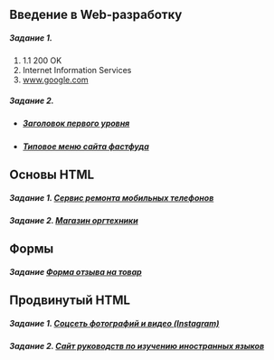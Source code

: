 ## Введение в Web-разработку
##### Задание 1.
1. 1.1 200 OK
2. Internet Information Services
3. www.google.com
##### Задание 2. 
- ##### [Заголовок первого уровня](https://codepen.io/aliaksandr-palenka/pen/jdVQBr)
- ##### [Типовое меню сайта фастфуда](https://codepen.io/aliaksandr-palenka/pen/daOQpg)
  
## Основы HTML
##### Задание 1. [Сервис ремонта мобильных телефонов](https://github.com/AdukarIT/PavlenkoAA/tree/master/%D0%9E%D1%81%D0%BD%D0%BE%D0%B2%D1%8B%20HTML/%D0%97%D0%B0%D0%B4%D0%B0%D0%BD%D0%B8%D0%B5%201.%20%D0%A1%D0%B5%D1%80%D0%B2%D0%B8%D1%81%20%D1%80%D0%B5%D0%BC%D0%BE%D0%BD%D1%82%D0%B0)
##### Задание 2. [Магазин оргтехники](https://github.com/AdukarIT/PavlenkoAA/tree/master/%D0%9E%D1%81%D0%BD%D0%BE%D0%B2%D1%8B%20HTML/%D0%97%D0%B0%D0%B4%D0%B0%D0%BD%D0%B8%D0%B5%202.%20%D0%9C%D0%B0%D0%B3%D0%B0%D0%B7%D0%B8%D0%BD%20%D0%BE%D1%80%D0%B3%D1%82%D0%B5%D1%85%D0%BD%D0%B8%D0%BA%D0%B8)

## Формы
##### Задание [Форма отзыва на товар](https://jsfiddle.net/pavlenuch/pez3xLos/)

## Продвинутый HTML
##### Задание 1. [Соцсеть фотографий и видео (Instagram)](https://github.com/AdukarIT/PavlenkoAA/tree/master/%D0%9F%D1%80%D0%BE%D0%B4%D0%B2%D0%B8%D0%BD%D1%83%D1%82%D1%8B%D0%B9%20HTML/%D0%97%D0%B0%D0%B4%D0%B0%D0%BD%D0%B8%D0%B5%201.%20%D0%A1%D0%BE%D1%86%D1%81%D0%B5%D1%82%D1%8C%20%D1%84%D0%BE%D1%82%D0%BE%D0%B3%D1%80%D0%B0%D1%84%D0%B8%D0%B9%20%D0%B8%20%D0%B2%D0%B8%D0%B4%D0%B5%D0%BE%20(Instagram))
##### Задание 2. [Сайт руководств по изучению иностранных языков](https://github.com/AdukarIT/PavlenkoAA/tree/master/%D0%9F%D1%80%D0%BE%D0%B4%D0%B2%D0%B8%D0%BD%D1%83%D1%82%D1%8B%D0%B9%20HTML/%D0%97%D0%B0%D0%B4%D0%B0%D0%BD%D0%B8%D0%B5%202.%20%D0%A1%D0%B0%D0%B9%D1%82%20%D1%80%D1%83%D0%BA%D0%BE%D0%B2%D0%BE%D0%B4%D1%81%D1%82%D0%B2%20%D0%BF%D0%BE%20%D0%B8%D0%B7%D1%83%D1%87%D0%B5%D0%BD%D0%B8%D1%8E%20%D0%B8%D0%BD%D0%BE%D1%81%D1%82%D1%80%D0%B0%D0%BD%D0%BD%D1%8B%D1%85%20%D1%8F%D0%B7%D1%8B%D0%BA%D0%BE%D0%B2)
